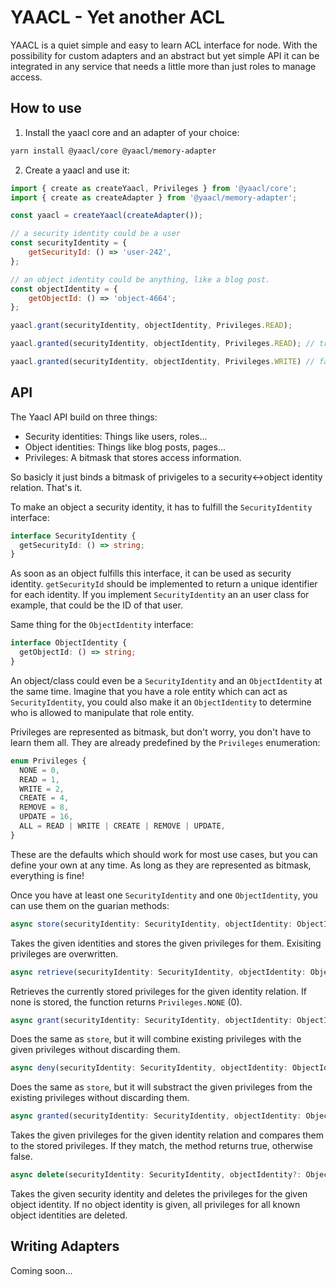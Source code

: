 # YAACL - Yet another ACL

YAACL is a quiet simple and easy to learn ACL interface for node. With the possibility for custom adapters and an abstract but yet simple API it can be integrated in any service that needs a little more than just roles to manage access.

## How to use

1. Install the yaacl core and an adapter of your choice:

```sh
yarn install @yaacl/core @yaacl/memory-adapter
```

2. Create a yaacl and use it:

```js
import { create as createYaacl, Privileges } from '@yaacl/core';
import { create as createAdapter } from '@yaacl/memory-adapter';

const yaacl = createYaacl(createAdapter());

// a security identity could be a user
const securityIdentity = {
	getSecurityId: () => 'user-242',
};

// an object identity could be anything, like a blog post.
const objectIdentity = {
	getObjectId: () => 'object-4664';
};

yaacl.grant(securityIdentity, objectIdentity, Privileges.READ);

yaacl.granted(securityIdentity, objectIdentity, Privileges.READ); // true

yaacl.granted(securityIdentity, objectIdentity, Privileges.WRITE) // false
```

## API

The Yaacl API build on three things:

* Security identities: Things like users, roles...
* Object identities: Things like blog posts, pages...
* Privileges: A bitmask that stores access information.

So basicly it just binds a bitmask of privigeles to a security<->object identity relation. That's it.

To make an object a security identity, it has to fulfill the `SecurityIdentity` interface:

```ts
interface SecurityIdentity {
  getSecurityId: () => string;
}
```

As soon as an object fulfills this interface, it can be used as security identity. `getSecurityId` should be implemented to return a unique identifier for each identity. If you implement `SecurityIdentity` an an user class for example, that could be the ID of that user.

Same thing for the `ObjectIdentity` interface:

```ts
interface ObjectIdentity {
  getObjectId: () => string;
}
```

An object/class could even be a `SecurityIdentity` and an `ObjectIdentity` at the same time. Imagine that you have a role entity which can act as `SecurityIdentity`, you could also make it an `ObjectIdentity` to determine who is allowed to manipulate that role entity.

Privileges are represented as bitmask, but don't worry, you don't have to learn them all. They are already predefined by the `Privileges` enumeration:

```ts
enum Privileges {
  NONE = 0,
  READ = 1,
  WRITE = 2,
  CREATE = 4,
  REMOVE = 8,
  UPDATE = 16,
  ALL = READ | WRITE | CREATE | REMOVE | UPDATE,
}
```

These are the defaults which should work for most use cases, but you can define your own at any time. As long as they are represented as bitmask, everything is fine!

Once you have at least one `SecurityIdentity` and one `ObjectIdentity`, you can use them on the guarian methods:

```ts
async store(securityIdentity: SecurityIdentity, objectIdentity: ObjectIdentity, privileges: Privileges) => Promise<any>
```

Takes the given identities and stores the given privileges for them. Exisiting privileges are overwritten.

```ts
async retrieve(securityIdentity: SecurityIdentity, objectIdentity: ObjectIdentity) => Promise<Privileges = Privileges.NONE>
```

Retrieves the currently stored privileges for the given identity relation. If none is stored, the function returns `Privileges.NONE` (0).

```ts
async grant(securityIdentity: SecurityIdentity, objectIdentity: ObjectIdentity, privileges: Privileges) => Promise<any>
```

Does the same as `store`, but it will combine existing privileges with the given privileges without discarding them.

```ts
async deny(securityIdentity: SecurityIdentity, objectIdentity: ObjectIdentity, privileges: Privileges) => Promise<any>
```

Does the same as `store`, but it will substract the given privileges from the existing privileges without discarding them.

```ts
async granted(securityIdentity: SecurityIdentity, objectIdentity: ObjectIdentity, privileges: Privileges) => Promise<boolean>
```

Takes the given privileges for the given identity relation and compares them to the stored privileges.
If they match, the method returns true, otherwise false.

```ts
async delete(securityIdentity: SecurityIdentity, objectIdentity?: ObjectIdentity = null) => Promise<any>
```

Takes the given security identity and deletes the privileges for the given object identity. If no object identity is given, all privileges for all known object identities are deleted.

## Writing Adapters

Coming soon...
